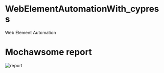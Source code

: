 # WebElementAutomationWith_cypress
Web Element Automation 

# Mochawsome report

![report](https://github.com/Kaijar2020/WebElementAutomationWith_cypress/assets/59390481/bdd7c4f5-2ace-4c3f-8fe6-4bf06a7a0cfb)
